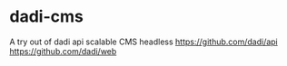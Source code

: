 # dadi-cms
A try out of dadi api scalable CMS headless https://github.com/dadi/api https://github.com/dadi/web
